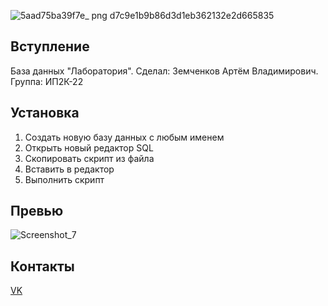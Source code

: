 ![5aad75ba39f7e_ png d7c9e1b9b86d3d1eb362132e2d665835](https://user-images.githubusercontent.com/114806464/197077266-d10c1a7f-e858-40ab-ab47-c10a77987a93.png)

## Вступление

База данных "Лаборатория". Сделал: Земченков Артём Владимирович. Группа: ИП2К-22

## Установка

1. Создать новую базу данных с любым именем
2. Открыть новый редактор SQL
3. Скопировать скрипт из файла
4. Вставить в редактор
5. Выполнить скрипт

## Превью

![Screenshot_7](https://user-images.githubusercontent.com/114806464/197077480-e5103f81-70ba-424a-8029-5d9719970a0c.png)

## Контакты

[VK](https://vk.com/big_floppa32)
